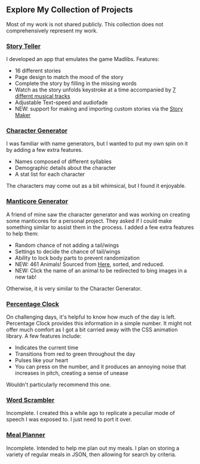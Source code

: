 ## Explore My Collection of Projects

Most of my work is not shared publicly. This collection does not comprehensively represent my work.

### [Story Teller](StoryTeller/StoryTeller.html)

I developed an app that emulates the game Madlibs. Features:

- 16 different stories
- Page design to match the mood of the story
- Complete the story by filling in the missing words
- Watch as the story unfolds keystroke at a time accompanied by [7 differnt musical tracks](StoryTeller/README.md)
- Adjustable Text-speed and audiofade
- NEW: support for making and importing custom stories via the [Story Maker](https://jordan-heath.github.io/StoryTeller/StoryMaker/StoryMaker.html)

### [Character Generator](CharacterGenerator/CharacterGenerator.html)

I was familiar with name generators, but I wanted to put my own spin on it by adding a few extra features.

- Names composed of different syllables
- Demographic details about the character
- A stat list for each character

The characters may come out as a bit whimsical, but I found it enjoyable.

### [Manticore Generator](ManticoreGenerator/ManticoreGenerator.html)

A friend of mine saw the character generator and was working on creating some manticores for a personal project. They asked if I could make something similar to assist them in the process. I added a few extra features to help them:

- Random chance of not adding a tail/wings
- Settings to decide the chance of tail/wings
- Ability to lock body parts to prevent randomization
- NEW: 461 Animals! Sourced from [Here](https://gist.github.com/atduskgreg/3cf8ef48cb0d29cf151bedad81553a54), sorted, and reduced.
- NEW: Click the name of an animal to be redirected to bing images in a new tab!

Otherwise, it is very similar to the Character Generator.

### [Percentage Clock](PercentageClock/PercentageClock.html)

On challenging days, it's helpful to know how much of the day is left. Percentage Clock provides this information in a simple number. It might not offer much comfort as I got a bit carried away with the CSS animation library. A few features include:

- Indicates the current time
- Transitions from red to green throughout the day
- Pulses like your heart
- You can press on the number, and it produces an annoying noise that increases in pitch, creating a sense of unease

Wouldn't particularly recommend this one.

### [Word Scrambler](WordScrambler/WordScrambler.html)

Incomplete. I created this a while ago to replicate a peculiar mode of speech I was exposed to. I just need to port it over.

### [Meal Planner](MealPlanner/MealPlanner.html)

Incomplete. Intended to help me plan out my meals. I plan on storing a variety of regular meals in JSON, then allowing for search by criteria.
